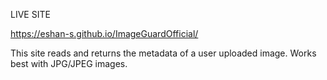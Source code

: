 LIVE SITE

https://eshan-s.github.io/ImageGuardOfficial/


This site reads and returns the metadata of a user uploaded image. Works best with JPG/JPEG images.

